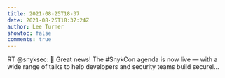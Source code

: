 ```yaml
---
title: 2021-08-25T18-37
date: 2021-08-25T18:37:24Z
author: Lee Turner
showtoc: false
comments: true
---
```


RT @snyksec: 📰 Great news! The #SnykCon agenda is now live — with a wide range of talks to help developers and security teams build securel…

